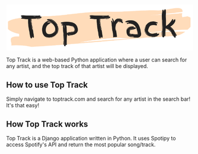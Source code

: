 ![alt-text](return_song/static/return_song/title_image_rm.png)

Top Track is a web-based Python application where a user can search for any artist, and the top track of that artist will be displayed.

## How to use Top Track

Simply navigate to toptrack.com and search for any artist in the search bar! It's that easy!

## How Top Track works

Top Track is a Django application written in Python. It uses Spotipy to access Spotify's API and return the most popular song/track. 
